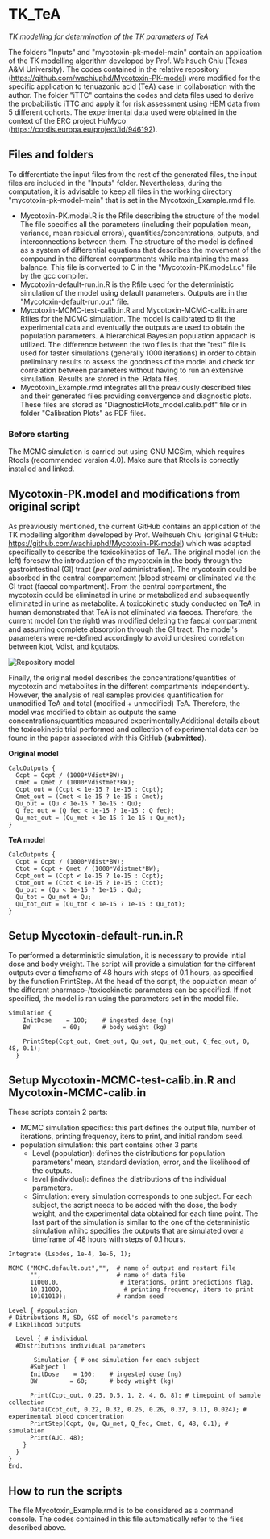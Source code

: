 # TK_TeA
_TK modelling for determination of the TK parameters of TeA_

The folders "Inputs" and "mycotoxin-pk-model-main" contain an application of the TK modelling algorithm developed by Prof. Weihsueh Chiu (Texas A&M University). The codes contained in the relative repository (https://github.com/wachiuphd/Mycotoxin-PK-model) were modified for the specific application to tenuazonic acid (TeA) case in collaboration with the author. The folder "iTTC" contains the codes and data files used to derive the probabilistic iTTC and apply it for risk assessment using HBM data from 5 different cohorts. The experimental data used were obtained in the context of the ERC project HuMyco (https://cordis.europa.eu/project/id/946192). 

## Files and folders
To differentiate the input files from the rest of the generated files, the input files are included in the "Inputs" folder. Nevertheless, during the computation, it is advisable to keep all files in the working directory "mycotoxin-pk-model-main" that is set in the Mycotoxin_Example.rmd file.
* Mycotoxin-PK.model.R is the Rfile describing the structure of the model. The file specifies all the parameters (including their population mean, variance, mean residual errors), quantities/concentrations, outputs, and interconnections between them. The structure of the model is defined as a system of differential equations that describes the movement of the compound in the different compartments while maintaining the mass balance. This file is converted to C in the "Mycotoxin-PK.model.r.c" file by the gcc compiler.
* Mycotoxin-default-run.in.R is the Rfile used for the deterministic simulation of the model using default parameters. Outputs are in the "Mycotoxin-default-run.out" file.
* Mycotoxin-MCMC-test-calib.in.R and Mycotoxin-MCMC-calib.in are Rfiles for the MCMC simulation. The model is calibrated to fit the experimental data and eventually the outputs are used to obtain the population parameters. A hierarchical Bayesian population approach is utilized. The difference between the two files is that the "test" file is used for faster simulations (generally 1000 iterations) in order to obtain preliminary results to assess the goodness of the model and check for correlation between parameters without having to run an extensive simulation. Results are stored in the .Rdata files.
* Mycotoxin_Example.rmd integrates all the preaviously described files and their generated files providing convergence and diagnostic plots. These files are stored as "DiagnosticPlots_model.calib.pdf" file or in folder "Calibration Plots" as PDF files.
  
### Before starting
The MCMC simulation is carried out using GNU MCSim, which requires Rtools (recommended version 4.0). Make sure that Rtools is correctly installed and linked.

## Mycotoxin-PK.model and modifications from original script
As preaviously mentioned, the current GitHub contains an application of the TK modelling algorithm developed by Prof. Weihsueh Chiu (original GitHub: https://github.com/wachiuphd/Mycotoxin-PK-model) which was adapted specifically to describe the toxicokinetics of TeA.
The original model (on the left) foresaw the introduction of the mycotoxin in the body through the gastrointestinal (GI) tract (_per oral_ administration). The mycotoxin could be absorbed in the central compartement (blood stream) or eliminated via the GI tract (faecal compartment). From the central compartment, the mycotoxin could be eliminated in urine or metabolized and subsequently eliminated in urine as metabolite. A toxicokinetic study conducted on TeA in human demonstrated that TeA is not eliminated via faeces. Therefore, the current model (on the right) was modified deleting the faecal compartment and assuming complete absorption through the GI tract. The model's parameters were re-defined accordingly to avoid undesired correlation between ktot, Vdist, and kgutabs. 

![Repository model](https://github.com/user-attachments/assets/8139ff67-4d38-4e4a-b0ce-dcc7e2f1b02e)

Finally, the original model describes the concentrations/quantities of mycotoxin and metabolites in the different compartments independently. However, the analysis of real samples provides quantification for unmodified TeA and total (modified + unmodified) TeA. Therefore, the model was modified to obtain as outputs the same concentrations/quantities measured experimentally.Additional details about the toxicokinetic trial performed and collection of experimental data can be found in the paper associated with this GitHub (**submitted**).

__Original model__
```
CalcOutputs { 
  Ccpt = Qcpt / (1000*Vdist*BW);
  Cmet = Qmet / (1000*Vdistmet*BW);
  Ccpt_out = (Ccpt < 1e-15 ? 1e-15 : Ccpt);
  Cmet_out = (Cmet < 1e-15 ? 1e-15 : Cmet);
  Qu_out = (Qu < 1e-15 ? 1e-15 : Qu);
  Q_fec_out = (Q_fec < 1e-15 ? 1e-15 : Q_fec);
  Qu_met_out = (Qu_met < 1e-15 ? 1e-15 : Qu_met);
}
```
__TeA model__
```
CalcOutputs { 
  Ccpt = Qcpt / (1000*Vdist*BW);
  Ctot = Ccpt + Qmet / (1000*Vdistmet*BW);
  Ccpt_out = (Ccpt < 1e-15 ? 1e-15 : Ccpt);
  Ctot_out = (Ctot < 1e-15 ? 1e-15 : Ctot);
  Qu_out = (Qu < 1e-15 ? 1e-15 : Qu);
  Qu_tot = Qu_met + Qu;
  Qu_tot_out = (Qu_tot < 1e-15 ? 1e-15 : Qu_tot);
}
```

## Setup Mycotoxin-default-run.in.R
To performed a deterministic simulation, it is necessary to provide intial dose and body weight. The script will provide a simulation for the different outputs over a timeframe of 48 hours with steps of 0.1 hours, as specified by the function PrintStep. At the head of the script, the population mean of the different pharmaco-/toxicokinetic parameters can be specified. If not specified, the model is ran using the parameters set in the model file.

```
Simulation {
    InitDose    = 100;    # ingested dose (ng)
    BW         = 60;      # body weight (kg)

    PrintStep(Ccpt_out, Cmet_out, Qu_out, Qu_met_out, Q_fec_out, 0, 48, 0.1);
  }

```
## Setup Mycotoxin-MCMC-test-calib.in.R and Mycotoxin-MCMC-calib.in
These scripts contain 2 parts:
* MCMC simulation specifics: this part defines the output file, number of iterations, printing frequency, iters to print, and initial random seed.
* population simulation: this part contains other 3 parts
  * Level (population): defines the distributions for population parameters' mean, standard deviation, error, and the likelihood of the outputs.
  * level (individual): defines the distributions of the individual parameters.
  * Simulation: every simulation corresponds to one subject. For each subject, the script needs to be added with the dose, the body weight, and the experimental data obtained for each time point. The last part of the simulation is similar to the one of the deterministic simulation whihc specifies the outputs that are simulated over a timeframe of 48 hours with steps of 0.1 hours.

```
Integrate (Lsodes, 1e-4, 1e-6, 1);

MCMC ("MCMC.default.out","",  # name of output and restart file
      "",                     # name of data file
      11000,0,                 # iterations, print predictions flag,
      10,11000,                 # printing frequency, iters to print
      10101010);              # random seed

Level { #population
# Ditributions M, SD, GSD of model's parameters
# Likelihood outputs

  Level { # individual
  #Distributions individual parameters

       Simulation { # one simulation for each subject
      #Subject 1
      InitDose    = 100;    # ingested dose (ng)
      BW         = 60;      # body weight (kg)
      
      Print(Ccpt_out, 0.25, 0.5, 1, 2, 4, 6, 8); # timepoint of sample collection
      Data(Ccpt_out, 0.22, 0.32, 0.26, 0.26, 0.37, 0.11, 0.024); # experimental blood concentration
      PrintStep(Ccpt, Qu, Qu_met, Q_fec, Cmet, 0, 48, 0.1); # simulation
      Print(AUC, 48);
    }
  }
}
End.
```

## How to run the scripts
The file Mycotoxin_Example.rmd is to be considered as a command console. The codes contained in this file automatically refer to the files described above.

